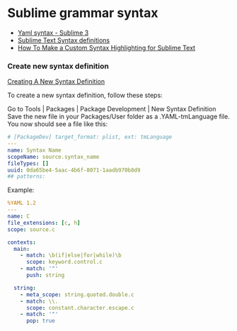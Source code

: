 # Sublime grammar syntax

- [Yaml syntax - Sublime 3](https://www.sublimetext.com/docs/3/syntax.html)
- [Sublime Text Syntax definitions](http://docs.sublimetext.info/en/latest/extensibility/syntaxdefs.html)
- [How To Make a Custom Syntax Highlighting for Sublime Text](https://ilkinulas.github.io/programming/2016/02/05/sublime-text-syntax-highlighting.html)

### Create new syntax definition

[Creating A New Syntax Definition](http://docs.sublimetext.info/en/latest/extensibility/syntaxdefs.html#creating-a-new-syntax-definition)

To create a new syntax definition, follow these steps:

Go to Tools | Packages | Package Development | New Syntax Definition
Save the new file in your Packages/User folder as a .YAML-tmLanguage file.
You now should see a file like this:

```yaml
# [PackageDev] target_format: plist, ext: tmLanguage
---
name: Syntax Name
scopeName: source.syntax_name
fileTypes: []
uuid: 0da65be4-5aac-4b6f-8071-1aadb970b8d9
## patterns:
```

Example:

```yaml
%YAML 1.2
---
name: C
file_extensions: [c, h]
scope: source.c

contexts:
  main:
    - match: \b(if|else|for|while)\b
      scope: keyword.control.c
    - match: '"'
      push: string

  string:
    - meta_scope: string.quoted.double.c
    - match: \\.
      scope: constant.character.escape.c
    - match: '"'
      pop: true
```
